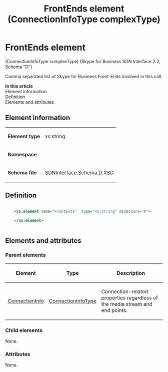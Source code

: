 ﻿---
title: FrontEnds element (ConnectionInfoType complexType) 
TOCTitle: FrontEnds element
ms:assetid: 2163e364-79c3-154e-cc06-e057ed0682c7
ms:mtpsurl: https://msdn.microsoft.com/library/Mt170873(v=office.16)
ms:contentKeyID: 65855449
ms.date: 08/24/2015
mtps_version: v=office.16
dev_langs:
- xml
---

# FrontEnds element 

(ConnectionInfoType complexType) (Skype for Business SDN Interface 2.2, Schema "D")

Comma separated list of Skype for Business Front-Ends involved in this call.


**In this article**  
Element information  
Definition  
Elements and attributes  

## Element information

<table>

<tbody>
<tr class="odd">
<td><p><strong>Element type</strong></p></td>
<td><p>xs:string</p></td>
</tr>
<tr class="even">
<td><p><strong>Namespace</strong></p></td>
<td><p></p></td>
</tr>
<tr class="odd">
<td><p><strong>Schema file</strong></p></td>
<td><p>SDNInterface.Schema.D.XSD</p></td>
</tr>
</tbody>
</table>


## Definition

```xml

    <xs:element name="FrontEnds"  type="xs:string" minOccurs="0">
    
    </xs:element>
  
```

## Elements and attributes

### Parent elements

<table>

<thead>
<tr class="header">
<th><p>Element</p></th>
<th><p>Type</p></th>
<th><p>Description</p></th>
</tr>
</thead>
<tbody>
<tr class="odd">
<td><p><a href="connectioninfo-element-messagetype-complextype-skype-for-business-sdn-interface-2-2-schema-d.md">ConnectionInfo</a></p></td>
<td><p><a href="connectioninfotype-complextype-skype-for-business-sdn-interface-2-2-schema-d.md">ConnectionInfoType</a></p></td>
<td><p>Connection-related properties regardless of the media stream and end points.</p></td>
</tr>
</tbody>
</table>


### Child elements

None.

### Attributes

None.


